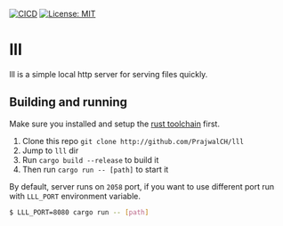 [![CICD](https://github.com/PrajwalCH/lll/actions/workflows/CICD.yml/badge.svg?branch=main)](https://github.com/PrajwalCH/lll/actions/workflows/CICD.yml) [![License: MIT](https://img.shields.io/badge/License-MIT-yellow.svg)](https://opensource.org/licenses/MIT)

# lll
lll is a simple local http server for serving files quickly.

## Building and running
Make sure you installed and setup the [rust toolchain](https://www.rust-lang.org/tools/install) first.

1. Clone this repo `git clone http://github.com/PrajwalCH/lll`
2. Jump to `lll` dir
3. Run `cargo build --release` to build it
4. Then run `cargo run -- [path]` to start it

By default, server runs on `2058` port, if you want to use different port run with `LLL_PORT` environment variable.

```bash
$ LLL_PORT=8080 cargo run -- [path]
```
